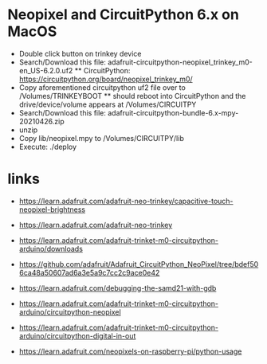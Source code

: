 # Neopixel and CircuitPython 6.x on MacOS
* Double click button on trinkey device
* Search/Download this file: adafruit-circuitpython-neopixel_trinkey_m0-en_US-6.2.0.uf2
** CircuitPython: https://circuitpython.org/board/neopixel_trinkey_m0/
* Copy aforementioned circuitpython uf2 file over to /Volumes/TRINKEYBOOT
** should reboot into CircuitPython and the drive/device/volume appears at /Volumes/CIRCUITPY
* Search/Download this file:  adafruit-circuitpython-bundle-6.x-mpy-20210426.zip
* unzip
* Copy lib/neopixel.mpy to /Volumes/CIRCUITPY/lib
* Execute: ./deploy

# links
* https://learn.adafruit.com/adafruit-neo-trinkey/capacitive-touch-neopixel-brightness
* https://learn.adafruit.com/adafruit-neo-trinkey

* https://learn.adafruit.com/adafruit-trinket-m0-circuitpython-arduino/downloads
* https://github.com/adafruit/Adafruit_CircuitPython_NeoPixel/tree/bdef506ca48a50607ad6a3e5a9c7cc2c9ace0e42
* https://learn.adafruit.com/debugging-the-samd21-with-gdb
* https://learn.adafruit.com/adafruit-trinket-m0-circuitpython-arduino/circuitpython-neopixel
* https://learn.adafruit.com/adafruit-trinket-m0-circuitpython-arduino/circuitpython-digital-in-out
* https://learn.adafruit.com/neopixels-on-raspberry-pi/python-usage
